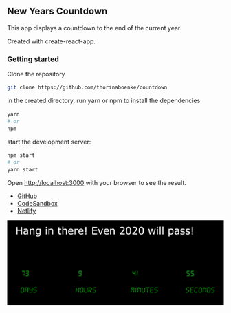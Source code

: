 ## New Years Countdown

This app displays a countdown to the end of the current year.

Created with create-react-app.

### Getting started

Clone the repository

```bash
git clone https://github.com/thorinaboenke/countdown
```

in the created directory, run yarn or npm to install the dependencies

```bash
yarn
# or
npm
```

start the development server:

```bash
npm start
# or
yarn start
```

Open [http://localhost:3000](http://localhost:3000) with your browser to see the result.

- [GitHub](https://github.com/thorinaboenke/countdown)
- [CodeSandbox](https://codesandbox.io/s/hidden-browser-3tovw)
- [Netlify](https://trusting-pare-f71d51.netlify.app)

![alt text](https://github.com/thorinaboenke/countdown/blob/master/public/countdown-screenshot.png?raw=true)
